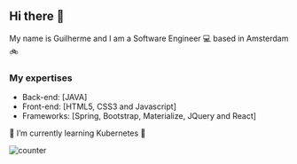 ## Hi there 👋

My name is Guilherme and I am a Software Engineer :computer: based in Amsterdam :bike:

### My expertises

- Back-end: [JAVA]
- Front-end: [HTML5, CSS3 and Javascript]
- Frameworks: [Spring, Bootstrap, Materialize, JQuery and React]

🌱 I’m currently learning Kubernetes :book:

![counter](https://en8bpbez36f7k9i.m.pipedream.net)

<!--
**tussera/tussera** is a ✨ _special_ ✨ repository because its `README.md` (this file) appears on your GitHub profile.

Here are some ideas to get you started:

- 🔭 I’m currently working on ...
- 🌱 I’m currently learning ...
- 👯 I’m looking to collaborate on ...
- 🤔 I’m looking for help with ...
- 💬 Ask me about ...
- 📫 How to reach me: ...
- 😄 Pronouns: ...
- ⚡ Fun fact: ...
-->
